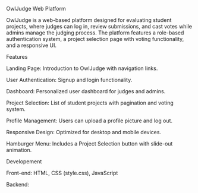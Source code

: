 OwlJudge Web Platform

OwlJudge is a web-based platform designed for evaluating student projects, where judges can log in, review submissions, and cast votes while admins manage the judging process. The platform features a role-based authentication system, a project selection page with voting functionality, and a responsive UI.

Features

Landing Page: Introduction to OwlJudge with navigation links.

User Authentication: Signup and login functionality.

Dashboard: Personalized user dashboard for judges and admins.

Project Selection: List of student projects with pagination and voting system.

Profile Management: Users can upload a profile picture and log out.

Responsive Design: Optimized for desktop and mobile devices.

Hamburger Menu: Includes a Project Selection button with slide-out animation.

Developement

Front-end: HTML, CSS (style.css), JavaScript

Backend:

